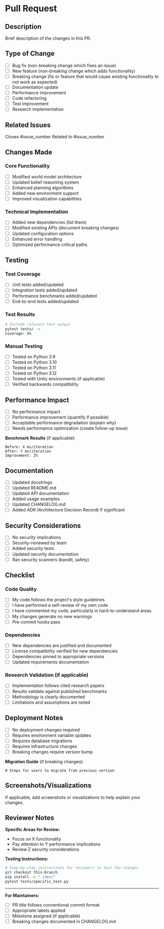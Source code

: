 # Pull Request

## Description

Brief description of the changes in this PR.

## Type of Change

- [ ] Bug fix (non-breaking change which fixes an issue)
- [ ] New feature (non-breaking change which adds functionality)
- [ ] Breaking change (fix or feature that would cause existing functionality to not work as expected)
- [ ] Documentation update
- [ ] Performance improvement
- [ ] Code refactoring
- [ ] Test improvement
- [ ] Research implementation

## Related Issues

Closes #issue_number
Related to #issue_number

## Changes Made

### Core Functionality
- [ ] Modified world model architecture
- [ ] Updated belief reasoning system
- [ ] Enhanced planning algorithms
- [ ] Added new environment support
- [ ] Improved visualization capabilities

### Technical Implementation
- [ ] Added new dependencies (list them)
- [ ] Modified existing APIs (document breaking changes)
- [ ] Updated configuration options
- [ ] Enhanced error handling
- [ ] Optimized performance critical paths

## Testing

### Test Coverage
- [ ] Unit tests added/updated
- [ ] Integration tests added/updated
- [ ] Performance benchmarks added/updated
- [ ] End-to-end tests added/updated

### Test Results
```bash
# Include relevant test output
pytest tests/ -v
Coverage: X%
```

### Manual Testing
- [ ] Tested on Python 3.9
- [ ] Tested on Python 3.10
- [ ] Tested on Python 3.11  
- [ ] Tested on Python 3.12
- [ ] Tested with Unity environments (if applicable)
- [ ] Verified backwards compatibility

## Performance Impact

- [ ] No performance impact
- [ ] Performance improvement (quantify if possible)
- [ ] Acceptable performance degradation (explain why)
- [ ] Needs performance optimization (create follow-up issue)

**Benchmark Results** (if applicable):
```
Before: X ms/iteration
After: Y ms/iteration
Improvement: Z%
```

## Documentation

- [ ] Updated docstrings
- [ ] Updated README.md
- [ ] Updated API documentation
- [ ] Added usage examples
- [ ] Updated CHANGELOG.md
- [ ] Added ADR (Architecture Decision Record) if significant

## Security Considerations

- [ ] No security implications
- [ ] Security-reviewed by team
- [ ] Added security tests
- [ ] Updated security documentation
- [ ] Ran security scanners (bandit, safety)

## Checklist

### Code Quality
- [ ] My code follows the project's style guidelines
- [ ] I have performed a self-review of my own code
- [ ] I have commented my code, particularly in hard-to-understand areas
- [ ] My changes generate no new warnings
- [ ] Pre-commit hooks pass

### Dependencies
- [ ] New dependencies are justified and documented
- [ ] License compatibility verified for new dependencies
- [ ] Dependencies pinned to appropriate versions
- [ ] Updated requirements documentation

### Research Validation (if applicable)
- [ ] Implementation follows cited research papers
- [ ] Results validate against published benchmarks
- [ ] Methodology is clearly documented
- [ ] Limitations and assumptions are noted

## Deployment Notes

- [ ] No deployment changes required
- [ ] Requires environment variable updates
- [ ] Requires database migrations
- [ ] Requires infrastructure changes
- [ ] Breaking changes require version bump

**Migration Guide** (if breaking changes):
```
# Steps for users to migrate from previous version
```

## Screenshots/Visualizations

If applicable, add screenshots or visualizations to help explain your changes.

## Reviewer Notes

**Specific Areas for Review:**
- Focus on X functionality
- Pay attention to Y performance implications
- Review Z security considerations

**Testing Instructions:**
```bash
# Step-by-step instructions for reviewers to test the changes
git checkout this-branch
pip install -e ".[dev]"
pytest tests/specific_test.py
```

---

**For Maintainers:**
- [ ] PR title follows conventional commit format
- [ ] Appropriate labels applied
- [ ] Milestone assigned (if applicable)
- [ ] Breaking changes documented in CHANGELOG.md
